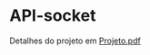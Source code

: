 # API-socket

Detalhes do projeto em [Projeto.pdf](https://github.com/ArimateiaFilho/API-socket/blob/main/projeto-1.pdf)
